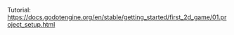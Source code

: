 Tutorial: https://docs.godotengine.org/en/stable/getting_started/first_2d_game/01.project_setup.html

